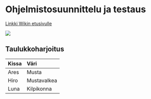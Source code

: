 # Ohjelmistosuunnittelu ja testaus

[Linkki Wikin etusivulle](https://github.com/Gilyan/Ohjelmistosuunnittelu-ja-testaus/wiki)

![](http://www.oleoo.com.br/wp-content/uploads/2016/11/gato.jpg)

## Taulukkoharjoitus

| Kissa | Väri |
|:--|:--|
| Ares | Musta |
| Hiro | Mustavalkea |
| Luna | Kilpikonna |
